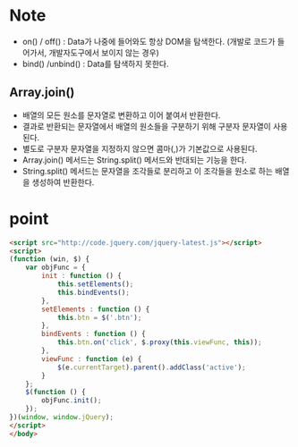 # Note
* on() / off() : Data가 나중에 들어와도 항상 DOM을 탐색한다. (개발로 코드가 들어가서, 개발자도구에서 보이지 않는 경우)
* bind() /unbind() : Data를 탐색하지 못한다.

## Array.join()
* 배열의 모든 원소를 문자열로 변환하고 이어 붙여서 반환한다.
* 결과로 반환되는 문자열에서 배열의 원소들을 구분하기 위해 구분자 문자열이 사용된다.
* 별도로 구분자 문자열을 지정하지 않으면 콤마(,)가 기본값으로 사용된다.
* Array.join() 메서드는 String.split() 메서드와 반대되는 기능을 한다.
* String.split() 메서드는 문자열을 조각들로 분리하고 이 조각들을 원소로 하는 배열을 생성하여 반환한다.

# point
```html
<script src="http://code.jquery.com/jquery-latest.js"></script>
<script>
(function (win, $) {
    var objFunc = {
        init : function () {
            this.setElements();
            this.bindEvents();
        },
        setElements : function () {
            this.btn = $('.btn');
        },
        bindEvents : function () {
            this.btn.on('click', $.proxy(this.viewFunc, this));
        },
        viewFunc : function (e) {
            $(e.currentTarget).parent().addClass('active');
        }
    };
    $(function () {
        objFunc.init();
    });
})(window, window.jQuery);
</script>
</body>
```